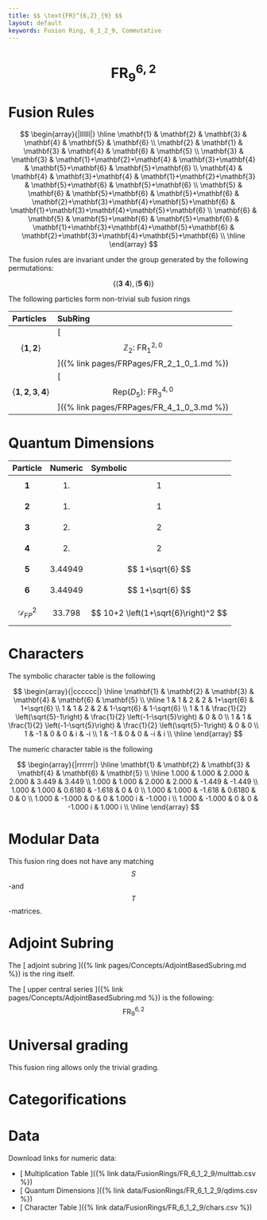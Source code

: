 ```yaml
---
title: $$ \text{FR}^{6,2}_{9} $$
layout: default
keywords: Fusion Ring, 6_1_2_9, Commutative
---
```

# $$ \text{FR}^{6,2}_{9} $$


# Fusion Rules

$$
\begin{array}{|llllll|}
\hline
 \mathbf{1} & \mathbf{2} & \mathbf{3} & \mathbf{4} & \mathbf{5} & \mathbf{6} \\
 \mathbf{2} & \mathbf{1} & \mathbf{3} & \mathbf{4} & \mathbf{6} & \mathbf{5} \\
 \mathbf{3} & \mathbf{3} & \mathbf{1}+\mathbf{2}+\mathbf{4} & \mathbf{3}+\mathbf{4} & \mathbf{5}+\mathbf{6} & \mathbf{5}+\mathbf{6} \\
 \mathbf{4} & \mathbf{4} & \mathbf{3}+\mathbf{4} & \mathbf{1}+\mathbf{2}+\mathbf{3} & \mathbf{5}+\mathbf{6} & \mathbf{5}+\mathbf{6} \\
 \mathbf{5} & \mathbf{6} & \mathbf{5}+\mathbf{6} & \mathbf{5}+\mathbf{6} & \mathbf{2}+\mathbf{3}+\mathbf{4}+\mathbf{5}+\mathbf{6} & \mathbf{1}+\mathbf{3}+\mathbf{4}+\mathbf{5}+\mathbf{6} \\
 \mathbf{6} & \mathbf{5} & \mathbf{5}+\mathbf{6} & \mathbf{5}+\mathbf{6} & \mathbf{1}+\mathbf{3}+\mathbf{4}+\mathbf{5}+\mathbf{6} & \mathbf{2}+\mathbf{3}+\mathbf{4}+\mathbf{5}+\mathbf{6} \\
\hline
\end{array}
$$


The fusion rules are invariant under the group generated by the following permutations:

$$ \{(\mathbf{3} \  \mathbf{4}), (\mathbf{5} \  \mathbf{6})\} $$


The following particles form non-trivial sub fusion rings

| Particles | SubRing |
| :------ | :------ |
| $$ \{\mathbf{1},\mathbf{2}\} $$ | [ $$ \mathbb{Z}_2:\ \text{FR}^{2,0}_{1} $$ ]({% link pages/FRPages/FR_2_1_0_1.md %}) |
| $$ \{\mathbf{1},\mathbf{2},\mathbf{3},\mathbf{4}\} $$ | [ $$ \left.\text{Rep(}D_5\right):\ \text{FR}^{4,0}_{3} $$ ]({% link pages/FRPages/FR_4_1_0_3.md %}) |

# Quantum Dimensions

| Particle | Numeric | Symbolic |
| :------ | :------ | :------ |
| $$ \mathbf{1} $$ | $$ 1. $$ | $$ 1 $$ |
| $$ \mathbf{2} $$ | $$ 1. $$ | $$ 1 $$ |
| $$ \mathbf{3} $$ | $$ 2. $$ | $$ 2 $$ |
| $$ \mathbf{4} $$ | $$ 2. $$ | $$ 2 $$ |
| $$ \mathbf{5} $$ | $$ 3.44949 $$ | $$ 1+\sqrt{6} $$ |
| $$ \mathbf{6} $$ | $$ 3.44949 $$ | $$ 1+\sqrt{6} $$ |
| $$ \mathcal{D}_{FP}^2 $$ | $$ 33.798 $$ | $$ 10+2 \left(1+\sqrt{6}\right)^2 $$ |

# Characters

The symbolic character table is the following

$$
\begin{array}{|cccccc|}
\hline
 \mathbf{1} & \mathbf{2} & \mathbf{3} & \mathbf{4} & \mathbf{6} & \mathbf{5} \\
\hline
 1 & 1 & 2 & 2 & 1+\sqrt{6} & 1+\sqrt{6} \\
 1 & 1 & 2 & 2 & 1-\sqrt{6} & 1-\sqrt{6} \\
 1 & 1 & \frac{1}{2} \left(\sqrt{5}-1\right) & \frac{1}{2} \left(-1-\sqrt{5}\right) & 0 & 0 \\
 1 & 1 & \frac{1}{2} \left(-1-\sqrt{5}\right) & \frac{1}{2} \left(\sqrt{5}-1\right) & 0 & 0 \\
 1 & -1 & 0 & 0 & i & -i \\
 1 & -1 & 0 & 0 & -i & i \\
\hline
\end{array}
$$

The numeric character table is the following

$$
\begin{array}{|rrrrrr|}
\hline
 \mathbf{1} & \mathbf{2} & \mathbf{3} & \mathbf{4} & \mathbf{6} & \mathbf{5} \\
\hline
 1.000 & 1.000 & 2.000 & 2.000 & 3.449 & 3.449 \\
 1.000 & 1.000 & 2.000 & 2.000 & -1.449 & -1.449 \\
 1.000 & 1.000 & 0.6180 & -1.618 & 0 & 0 \\
 1.000 & 1.000 & -1.618 & 0.6180 & 0 & 0 \\
 1.000 & -1.000 & 0 & 0 & 1.000 i & -1.000 i \\
 1.000 & -1.000 & 0 & 0 & -1.000 i & 1.000 i \\
\hline
\end{array}
$$

# Modular Data

This fusion ring does not have any matching $$ S $$-and $$ T $$-matrices.

# Adjoint Subring

The [ adjoint subring ]({% link pages/Concepts/AdjointBasedSubring.md %}) is the ring itself.

The [ upper central series ]({% link pages/Concepts/AdjointBasedSubring.md %}) is the following:
$$ \text{FR}^{6,2}_{9} $$

# Universal grading

This fusion ring allows only the trivial grading.

# Categorifications



# Data

Download links for numeric data:

* [ Multiplication Table ]({% link data/FusionRings/FR_6_1_2_9/multtab.csv %})
* [ Quantum Dimensions ]({% link data/FusionRings/FR_6_1_2_9/qdims.csv %})
* [ Character Table ]({% link data/FusionRings/FR_6_1_2_9/chars.csv %})
